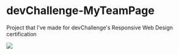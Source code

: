 # devChallenge-MyTeamPage
Project that l've made for devChallenge's Responsive Web Design certification

<a href="https://akcaybatu.github.io/devChallenge-404-Not-Found/"><img src="https://user-images.githubusercontent.com/82604103/132204235-16f76318-e83b-439f-b238-45727594a838.png"></a>
